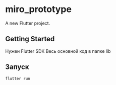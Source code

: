 # miro_prototype

A new Flutter project.

## Getting Started

Нужен Flutter SDK 
Весь основной код в папке lib

## Запуск
```
flutter run
```
